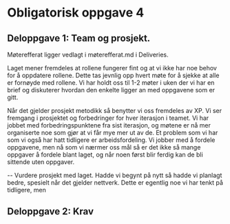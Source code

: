 # Obligatorisk oppgave 4
## Deloppgave 1: Team og prosjekt.
Møterefferat ligger vedlagt i møterefferat.md i Deliveries.

Laget mener fremdeles at rollene fungerer fint og at vi ikke har noe behov for å oppdatere rollene. Dette tas jevnlig opp hvert møte for å sjekke at alle er fornøyde med rollene. Vi har holdt oss til 1-2 møter i uken der vi har en brief og diskuterer hvordan den enkelte ligger an med oppgavene som er gitt. 

Når det gjelder prosjekt metodikk så benytter vi oss fremdeles av XP. Vi ser fremgang i prosjektet og forbedringer for hver iterasjon i teamet. Vi har jobbet med forbedringspunktene fra sist iterasjon, og møtene er nå mer organiserte noe som gjør at vi får mye mer ut av de.
Et problem som vi har som vi også har hatt tidligere er arbeidsfordeling. Vi jobber med å fordele oppgavene, men nå som vi nærmer oss mål så er det ikke så mange oppgaver å fordele blant laget, og når noen først blir ferdig kan de bli sittende uten oppgaver. 

-- Vurdere prosjekt med laget.
Hadde vi begynt på nytt så hadde vi planlagt bedre, spesielt når det gjelder nettverk. Dette er egentlig noe vi har tenkt på tidligere, men

## Deloppgave 2: Krav

